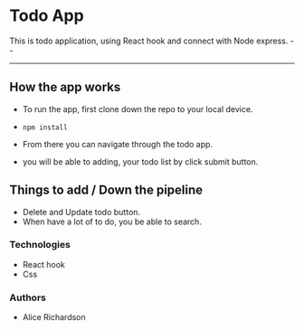 # Todo App  

This is todo application, using React hook and connect with Node express.  -- 


---

## How the app works  

* To run the app, first clone down the repo to your local device. 
* `npm install` 

* From there you can navigate through the todo app. 


* you will be able to adding, your todo list by click submit button.


## Things to add / Down the pipeline

* Delete and Update todo button.
* When have a lot of to do, you be able to search.  

### Technologies 

* React hook
* Css

### Authors

* Alice Richardson 


